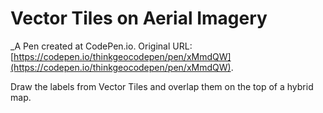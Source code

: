 # Vector Tiles on Aerial Imagery
 _A Pen created at CodePen.io. Original URL: [https://codepen.io/thinkgeocodepen/pen/xMmdQW](https://codepen.io/thinkgeocodepen/pen/xMmdQW).

 Draw the labels from Vector Tiles and overlap them on the top of a hybrid map.